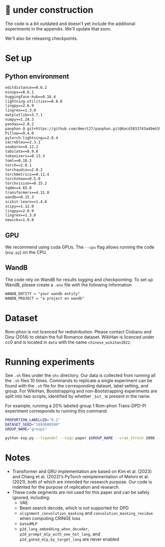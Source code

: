 # 🚧 under construction

The code is a bit outdated and doesn't yet include the additional experiments in the appendix. We'll update that soon.

We'll also be releasing checkpoints.

# Set up

## Python environment

```txt
editdistance==0.6.2
einops==0.6.1
huggingface-hub==0.16.4
lightning-utilities==0.8.0
lingpy==2.6.9
lingrex==1.3.0
matplotlib==3.7.1
numpy==1.24.3
pandas==2.0.2
panphon @ git+https://github.com/dmort27/panphon.git@6acd3833743a49e63941a0b740ee69eae1dafc1c
Pillow==9.4.0
pytorch-lightning==2.0.4
sacrebleu==2.3.1
seaborn==0.12.2
tabulate==0.9.0
tokenizers==0.13.3
toml==0.10.2
torch==2.0.1
torchaudio==2.0.2
torchmetrics==0.11.4
torchshow==0.5.0
torchvision==0.15.2
tqdm==4.65.0
transformers==4.31.0
wandb==0.15.3
scikit-learn==1.4.0
scipy==1.12.0
lingpy==2.6.9
lingrex==1.3.0
newick==1.9.0
```

## GPU

We recommend using cuda GPUs. The `--cpu` flag allows running the code (`exp.py`) on the CPU.

## WandB

The code rely on WandB for results logging and checkpointing. To set up WandB, please create a `.env` file with the following information

```txt
WANDB_ENTITY = "your wandb entity"
WANDB_PROJECT = "a project on wandb"
```

# Dataset

Rom-phon is not licenced for redistribution. Please contact Ciobanu and Dinu (2014) to obtain the full Romance dataset. WikiHan is licenced under cc0 and is located in `data` with the name `chinese_wikihan2022`.

# Running experiments

See `.sh` files under the `shs` directory. Our data is collected from running all the `.sh` files 10 times. Commands to replicate a single experiment can be found with the `.sh` file for the corresponding dataset, label setting, and group. For WikiHan, Bootstrapping and non-Bootstrapping experiments are split into two scripts, identified by whether `_bst_` is present in the name.

For example, running a 20% labeled group 1 Rom-phon Trans-DPD-Pi experiment corresponds to running this command:

```sh
PROPORTION_LABELLED="0.2"
DATASET_SEED="1893608599"
GROUP_NAME="group1"

python exp.py --logmodel --tags paper $GROUP_NAME --vram_thresh 2000 --architecture=Transformer --batch_size=256 --beta1=0.9 --beta2=0.999 --check_val_every_n_epoch=1 --cringe_alpha=0.3294570624337493 --cringe_k=2 --d2p_dropout_p=0.3452534566458349 --d2p_embedding_dim=384 --d2p_feedforward_dim=512 --d2p_inference_decode_max_length=30 --d2p_max_len=128 --d2p_nhead=8 --d2p_num_decoder_layers=2 --d2p_num_encoder_layers=2 --d2p_recon_loss_weight=1.0333179173348133 --d2p_use_lang_separaters=True --dataset=Nromance_ipa --datasetseed=$DATASET_SEED --emb_pred_loss_weight=0.4612113930336585 --eps=1e-08 --lr=0.0006180685060490792 --max_epochs=206 --min_daughters=1 --p2d_all_lang_summary_only=True --p2d_dropout_p=0.31684496334382184 --p2d_embedding_dim=256 --p2d_feedforward_dim=512 --p2d_inference_decode_max_length=30 --p2d_loss_on_gold_weight=0.5989036965133778 --p2d_loss_on_pred_weight=0.8703013320652477 --p2d_max_len=128 --p2d_nhead=8 --p2d_num_decoder_layers=2 --p2d_num_encoder_layers=2 --pi_consistency_rampup_length=23 --pi_consistency_type=mse --pi_max_consistency_scaling=301.2992611249976 --proportion_labelled=$PROPORTION_LABELLED --skip_daughter_tone=False --skip_protoform_tone=False --strat=pimodel_bpall_cringe --test_val_batch_size=256 --universal_embedding=True --universal_embedding_dim=384 --use_xavier_init=True --warmup_epochs=29 --weight_decay=1e-07
```

# Notes

- Transformer and GRU implementation are based on Kim et al. (2023) and Chang et al. (2022)’s PyTorch reimplementation of Meloni et al. (2021), both of which are intended for research purpose. Our code is indented for the purpose of replication and research.
- These code segments are not used for this paper and can be safely ignored, including:
    - VAE
    - Beam search decode, which is not supported for DPD
    - `alignment_convolution_masking` and `convolution_masking_residue` when computing CRINGE loss
    - `GatedMLP`
    - `p2d_lang_embedding_when_decoder`, `p2d_prompt_mlp_with_one_hot_lang`, and `p2d_gated_mlp_by_target_lang` are never enabled

